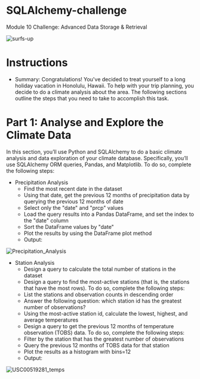 # SQLAlchemy-challenge
Module 10 Challenge: Advanced Data Storage &amp; Retrieval

![surfs-up](https://user-images.githubusercontent.com/112173540/205469927-1efe6554-3e67-48f6-94bd-cee8e6510ea9.png)


# Instructions

- Summary:  Congratulations! You've decided to treat yourself to a long holiday vacation in Honolulu, Hawaii. To help with your trip planning, you decide to do a climate analysis about the area. The following sections outline the steps that you need to take to accomplish this task.

# Part 1: Analyse and Explore the Climate Data
In this section, you’ll use Python and SQLAlchemy to do a basic climate analysis and data exploration of your climate database. Specifically, you’ll use SQLAlchemy ORM queries, Pandas, and Matplotlib. To do so, complete the following steps:

- Precipitation Analysis
  - Find the most recent date in the dataset
  - Using that date, get the previous 12 months of precipitation data by querying the previous 12 months of date
  - Select only the "date" and "prcp" values
  - Load the query results into a Pandas DataFrame, and set the index to the "date" column
  - Sort the DataFrame values by "date"
  - Plot the results by using the DataFrame plot method
  - Output:
 
![Precipitation_Analysis](https://user-images.githubusercontent.com/112173540/205470063-1bce7e1c-bbe7-4bbc-9b49-b9b28a9594ab.png)

- Station Analysis
  - Design a query to calculate the total number of stations in the dataset
  - Design a query to find the most-active stations (that is, the stations that have the most rows). To do so, complete the following steps:
  - List the stations and observation counts in descending order
  - Answer the following question: which station id has the greatest number of observations?
  - Using the most-active station id, calculate the lowest, highest, and average temperatures
  - Design a query to get the previous 12 months of temperature observation (TOBS) data. To do so, complete the following steps:
  - Filter by the station that has the greatest number of observations
  - Query the previous 12 months of TOBS data for that station
  - Plot the results as a histogram with bins=12
  - Output:

![USC00519281_temps](https://user-images.githubusercontent.com/112173540/205470137-573676a4-729d-4f5b-8fd8-5abb11dc426d.png)

